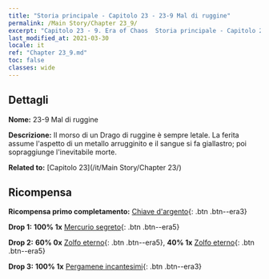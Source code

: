 ```yaml
---
title: "Storia principale - Capitolo 23 - 23-9 Mal di ruggine"
permalink: /Main Story/Chapter 23_9/
excerpt: "Capitolo 23 - 9. Era of Chaos  Storia principale - Capitolo 23_9. 23-9 Mal di ruggine"
last_modified_at: 2021-03-30
locale: it
ref: "Chapter 23_9.md"
toc: false
classes: wide
---
```


## Dettagli

 **Nome:** 23-9 Mal di ruggine

 **Descrizione:** Il morso di un Drago di ruggine è sempre letale. La ferita assume l'aspetto di un metallo arrugginito e il sangue si fa giallastro; poi sopraggiunge l'inevitabile morte.

 **Related to:** [Capitolo 23](/it/Main Story/Chapter 23/)

## Ricompensa

 **Ricompensa primo completamento:** [Chiave d'argento](/it/Items/con_693/){: .btn .btn--era3}

 **Drop 1:** **100% 1x** [Mercurio segreto](/it/Items/mat_77/){: .btn .btn--era5}

 **Drop 2:** **60% 0x** [Zolfo eterno](/it/Items/mat_71/){: .btn .btn--era5}, **40% 1x** [Zolfo eterno](/it/Items/mat_71/){: .btn .btn--era5}

 **Drop 3:** **100% 1x** [Pergamene incantesimi](/it/Items/con_694/){: .btn .btn--era3}

